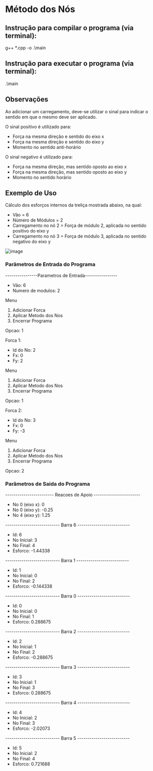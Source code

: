 # Método dos Nós

## Instrução para compilar o programa (via terminal):
g++ *.cpp -o .\main

## Instrução para executar o programa (via terminal):
.\main  

## Observações 
Ao adicionar um carregamento, deve-se utilizar o sinal para indicar o sentido em que o mesmo deve ser aplicado.

O sinal positivo é utilizado para:
- Força na mesma direção e sentido do eixo x
- Força na mesma direção e sentido do eixo y
- Momento no sentido anti-horário

O sinal negativo é utilizado para:
- Força na mesma direção, mas sentido oposto ao eixo x
- Força na mesma direção, mas sentido oposto ao eixo y
- Momento no sentido horário

## Exemplo de Uso 

Cálculo dos esforços internos da treliça mostrada abaixo, na qual:
- Vão = 6 
- Número de Módulos = 2
- Carregamento no nó 2 = Força de módulo 2, aplicada no sentido positivo do eixo y 
- Carregamento no nó 3 = Força de módulo 3, aplicada no sentido negativo do eixo y 

![image](https://user-images.githubusercontent.com/84290168/198708731-6c0b6a31-430a-4d9d-bca0-68cc4cc747ff.png)

### Parâmetros de Entrada do Programa

----------------Parametros de Entrada----------------

- Vão: 6
- Numero de modulos: 2

Menu
1. Adicionar Forca
2. Aplicar Metodo dos Nos
3. Encerrar Programa

Opcao: 1

Forca 1:
- Id do No: 2
- Fx: 0
- Fy: 2

Menu
1. Adicionar Forca
2. Aplicar Metodo dos Nos
3. Encerrar Programa

Opcao: 1

Forca 2:
- Id do No: 3
- Fx: 0
- Fy: -3

Menu
1. Adicionar Forca
2. Aplicar Metodo dos Nos
3. Encerrar Programa

Opcao: 2

### Parâmetros de Saida do Programa

------------------------ Reacoes de Apoio -----------------------

- No 0 (eixo x): 0
- No 0 (eixo y): -0.25
- No 4 (eixo y): 1.25

--------------------------- Barra 6 --------------------------

- Id: 6
- No Inicial: 3
- No Final: 4
- Esforco: -1.44338

--------------------------- Barra 1 --------------------------

- Id: 1
- No Inicial: 0
- No Final: 2
- Esforco: -0.144338

--------------------------- Barra 0 --------------------------

- Id: 0
- No Inicial: 0
- No Final: 1
- Esforco: 0.288675

--------------------------- Barra 2 --------------------------

- Id: 2
- No Inicial: 1
- No Final: 2
- Esforco: -0.288675

--------------------------- Barra 3 --------------------------

- Id: 3
- No Inicial: 1
- No Final: 3
- Esforco: 0.288675

--------------------------- Barra 4 --------------------------

- Id: 4
- No Inicial: 2
- No Final: 3
- Esforco: -2.02073

--------------------------- Barra 5 --------------------------

- Id: 5
- No Inicial: 2
- No Final: 4
- Esforco: 0.721688
